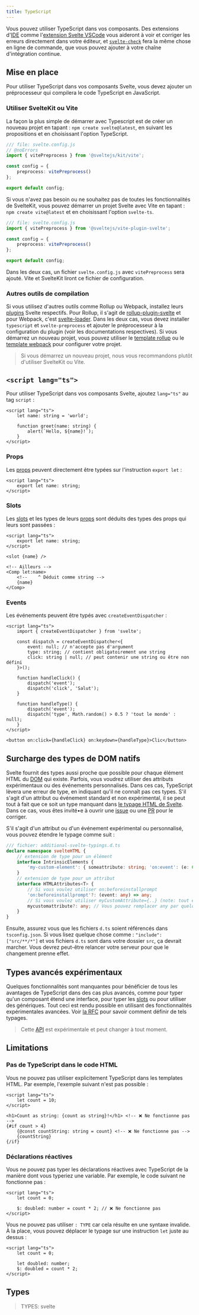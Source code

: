 ```yaml
---
title: TypeScript
---
```


Vous pouvez utiliser TypeScript dans vos composants. Des extensions d'<span class="vo">[IDE](/docs/development#ide)</span> comme l'[extension Svelte VSCode](https://marketplace.visualstudio.com/items?itemName=svelte.svelte-vscode) vous aideront à voir et corriger les erreurs directement dans votre éditeur, et [`svelte-check`](https://www.npmjs.com/package/svelte-check) fera la même chose en ligne de commande, que vous pouvez ajouter à votre chaîne d'intégration continue.

## Mise en place

Pour utiliser TypeScript dans vos composants Svelte, vous devez ajouter un préprocesseur qui compilera le code TypeScript en JavaScript.

### Utiliser SvelteKit ou Vite

La façon la plus simple de démarrer avec Typescript est de créer un nouveau projet en tapant : `npm create svelte@latest`, en suivant les propositions et en choisissant l'option TypeScript.

```ts
/// file: svelte.config.js
// @noErrors
import { vitePreprocess } from '@sveltejs/kit/vite';

const config = {
	preprocess: vitePreprocess()
};

export default config;
```

Si vous n'avez pas besoin ou ne souhaitez pas de toutes les fonctionnalités de SvelteKit, vous pouvez démarrer un projet Svelte avec Vite en tapant : `npm create vite@latest` et en choisissant l'option `svelte-ts`.

```ts
/// file: svelte.config.js
import { vitePreprocess } from '@sveltejs/vite-plugin-svelte';

const config = {
	preprocess: vitePreprocess()
};

export default config;
```

Dans les deux cas, un fichier `svelte.config.js` avec `vitePreprocess` sera ajouté. Vite et SvelteKit liront ce fichier de configuration.

### Autres outils de compilation

Si vous utilisez d'autres outils comme Rollup ou Webpack, installez leurs <span class="vo">[plugins](/docs/development#plugin)</span> Svelte respectifs. Pour Rollup, il s'agit de [rollup-plugin-svelte](https://github.com/sveltejs/rollup-plugin-svelte) et pour Webpack, c'est [svelte-loader](https://github.com/sveltejs/svelte-loader). Dans les deux cas, vous devez installer `typescript` et `svelte-preprocess` et ajouter le préprocesseur à la configuration du plugin (voir les documentations respectives). Si vous démarrez un nouveau projet, vous pouvez utiliser le [template rollup](https://github.com/sveltejs/template) ou le [template webpack](https://github.com/sveltejs/template-webpack) pour configurer votre projet.

> Si vous démarrez un nouveau projet, nous vous recommandons plutôt d'utiliser SvelteKit ou Vite.

## `<script lang="ts">`

Pour utiliser TypeScript dans vos composants Svelte, ajoutez `lang="ts"` au tag `script` :

```svelte
<script lang="ts">
	let name: string = 'world';

	function greet(name: string) {
		alert(`Hello, ${name}!`);
	}
</script>
```

### Props

Les <span class="vo">[props](/docs/sveltejs#props)</span> peuvent directement être typées sur l'instruction `export let` :

```svelte
<script lang="ts">
	export let name: string;
</script>
```

### Slots

Les <span class="vo">[slots](/docs/sveltejs#slot)</span> et les types de leurs <span class="vo">[props](/docs/sveltejs#props)</span> sont déduits des types des props qui leurs sont passées :

```svelte
<script lang="ts">
	export let name: string;
</script>

<slot {name} />

<!-- Ailleurs -->
<Comp let:name>
	<!--    ^ Déduit comme string -->
	{name}
</Comp>
```

### Events

Les événements peuvent être typés avec `createEventDispatcher` :

```svelte
<script lang="ts">
	import { createEventDispatcher } from 'svelte';

	const dispatch = createEventDispatcher<{
		event: null; // n'accepte pas d'argument
		type: string; // contient obligatoirement une string
		click: string | null; // peut contenir une string ou être non défini
	}>();

	function handleClick() {
		dispatch('event');
		dispatch('click', 'Salut');
	}

	function handleType() {
		dispatch('event');
		dispatch('type', Math.random() > 0.5 ? 'tout le monde' : null);
	}
</script>

<button on:click={handleClick} on:keydown={handleType}>Clic</button>
```

## Surcharge des types de DOM natifs

Svelte fournit des types aussi proche que possible pour chaque élément HTML du <span class="vo">[DOM](/docs/web#dom)</span> qui existe. Parfois, vous voudrez utiliser des attributs expérimentaux ou des événements personnalisés. Dans ces cas, TypeScript lèvera une erreur de type, en indiquant qu'il ne connaît pas ces types. S'il s'agit d'un attribut ou événement standard et non expérimental, il se peut tout à fait que ce soit un type manquant dans [le typage HTML de Svelte](https://github.com/sveltejs/svelte/blob/master/elements/index.d.ts). Dans ce cas, vous êtes invité•e à ouvrir une <span class="vo">[issue](/docs/development#issue)</span> ou une <span class="vo">[PR](/docs/development#pull-request)</span> pour le corriger.

S'il s'agit d'un attribut ou d'un événement expérimental ou personnalisé, vous pouvez étendre le typage comme suit :

```ts
/// fichier: additional-svelte-typings.d.ts
declare namespace svelteHTML {
	// extension de type pour un élément
	interface IntrinsicElements {
		'my-custom-element': { someattribute: string; 'on:event': (e: CustomEvent<any>) => void };
	}
	// extension de type pour un attribut
	interface HTMLAttributes<T> {
		// Si vous voulez utiliser on:beforeinstallprompt
		'on:beforeinstallprompt'?: (event: any) => any;
		// Si vous voulez utiliser myCustomAttribute={..} (note: tout en minuscule)
		mycustomattribute?: any; // Vous pouvez remplacer any par quelque chose de plus précis si vous le souhaitez
	}
}
```

Ensuite, assurez vous que les fichiers `d.ts` soient référencés dans `tsconfig.json`. Si vous lisez quelque chose comme : `"include": ["src/**/*"]` et vos fichiers `d.ts` sont dans votre dossier `src`, ça devrait marcher. Vous devrez peut-être relancer votre serveur pour que le changement prenne effet.

## Types avancés expérimentaux

Quelques fonctionnalités sont manquantes pour bénéficier de tous les avantages de TypeScript dans des cas plus avancés, comme pour typer qu'un composant étend une interface, pour typer les <span class="vo">[slots](/docs/sveltejs#slot)</span> ou pour utiliser des génériques. Tout ceci est rendu possible en utilisant des fonctionnalités expérimentales avancées. Voir [la RFC](https://github.com/dummdidumm/rfcs/blob/ts-typedefs-within-svelte-components/text/ts-typing-props-slots-events.md) pour savoir comment définir de tels typages.

> Cette <span class="vo">[API](/docs/development#api)</span> est expérimentale et peut changer à tout moment.

## Limitations

### Pas de TypeScript dans le code HTML

Vous ne pouvez pas utiliser explicitement TypeScript dans les templates HTML. Par exemple, l'exemple suivant n'est pas possible :

```svelte
<script lang="ts">
	let count = 10;
</script>

<h1>Count as string: {count as string}!</h1> <!-- ❌ Ne fonctionne pas -->
{#if count > 4}
	{@const countString: string = count} <!-- ❌ Ne fonctionne pas -->
	{countString}
{/if}
```

### Déclarations réactives

Vous ne pouvez pas typer les déclarations réactives avec TypeScript de la manière dont vous typeriez une variable. Par exemple, le code suivant ne fonctionne pas :

```svelte
<script lang="ts">
	let count = 0;

	$: doubled: number = count * 2; // ❌ Ne fonctionne pas
</script>
```

Vous ne pouvez pas utiliser `: TYPE` car cela résulte en une syntaxe invalide. À la place, vous pouvez déplacer le typage sur une instruction `let` juste au dessus :

```svelte
<script lang="ts">
	let count = 0;

	let doubled: number;
	$: doubled = count * 2;
</script>
```

## Types

> TYPES: svelte
